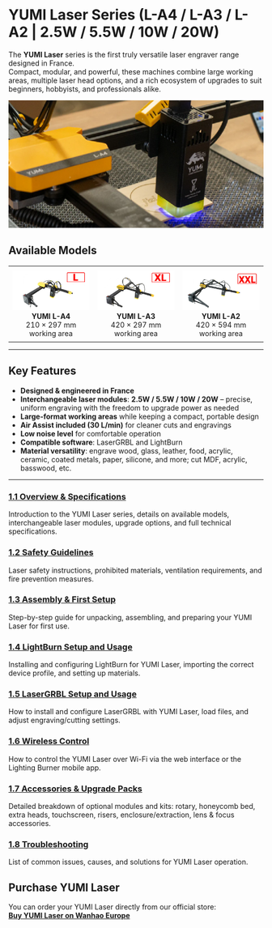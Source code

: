 # YUMI Laser Series (L-A4 / L-A3 / L-A2 | 2.5W / 5.5W / 10W / 20W)

The **YUMI Laser** series is the first truly versatile laser engraver range designed in France.  
Compact, modular, and powerful, these machines combine large working areas, multiple laser head options, and a rich ecosystem of upgrades to suit beginners, hobbyists, and professionals alike.

<img src="../../img/Yumi_laser/Yumi_laser/yumi_laser_01.png" width="550" alt="YUMI Laser Overview">

## Available Models

<table style="border-collapse: collapse; border: none;">
  <tr>
    <td style="text-align: center; padding: 8px; border: none;">
      <img src="../../img/Yumi_laser/Yumi_laser/yumi_laser_LA4.png" width="250" alt="YUMI L-A4"><br>
      <b>YUMI L-A4</b><br>
      210 × 297 mm working area
    </td>
    <td style="text-align: center; padding: 8px; border: none;">
      <img src="../../img/Yumi_laser/Yumi_laser/yumi_laser_LA3.png" width="250" alt="YUMI L-A3"><br>
      <b>YUMI L-A3</b><br>
      420 × 297 mm working area
    </td>
    <td style="text-align: center; padding: 8px; border: none;">
      <img src="../../img/Yumi_laser/Yumi_laser/yumi_laser_LA2.png" width="250" alt="YUMI L-A2"><br>
      <b>YUMI L-A2</b><br>
      420 × 594 mm working area
    </td>
  </tr>
</table>


---

## Key Features
- **Designed & engineered in France**
- **Interchangeable laser modules**: **2.5W / 5.5W / 10W / 20W** – precise, uniform engraving with the freedom to upgrade power as needed
- **Large-format working areas** while keeping a compact, portable design
- **Air Assist included (30 L/min)** for cleaner cuts and engravings
- **Low noise level** for comfortable operation
- **Compatible software**: LaserGRBL and LightBurn
- **Material versatility**: engrave wood, glass, leather, food, acrylic, ceramic, coated metals, paper, silicone, and more; cut MDF, acrylic, basswood, etc.

---

### [1.1 Overview & Specifications](Yumi_Laser_Overview.md)
Introduction to the YUMI Laser series, details on available models, interchangeable laser modules, upgrade options, and full technical specifications.  

### [1.2 Safety Guidelines](Yumi_Laser_Safety.md)
Laser safety instructions, prohibited materials, ventilation requirements, and fire prevention measures.  

### [1.3 Assembly & First Setup](https://www.dropbox.com/scl/fi/padqpqt2lru4ei1qlo9q2/LA4-Notice-V0.8.pdf?rlkey=9mbpopw79ce0kvnbask1epanf&e=1&st=e0222g5e&dl=1)
Step-by-step guide for unpacking, assembling, and preparing your YUMI Laser for first use.  

### [1.4 LightBurn Setup and Usage](Yumi_Laser_LightBurn.md)
Installing and configuring LightBurn for YUMI Laser, importing the correct device profile, and setting up materials.  

### [1.5 LaserGRBL Setup and Usage](Yumi_Laser_LaserGRBL.md)
How to install and configure LaserGRBL with YUMI Laser, load files, and adjust engraving/cutting settings.  

### [1.6 Wireless Control](Yumi_Laser_Wireless.md)
How to control the YUMI Laser over Wi-Fi via the web interface or the Lighting Burner mobile app.  

### [1.7 Accessories & Upgrade Packs](Yumi_Laser_Accessories.md)
Detailed breakdown of optional modules and kits: rotary, honeycomb bed, extra heads, touchscreen, risers, enclosure/extraction, lens & focus accessories.  

### [1.8 Troubleshooting](Yumi_Laser_Troubleshooting.md)
List of common issues, causes, and solutions for YUMI Laser operation.  

## Purchase YUMI Laser

You can order your YUMI Laser directly from our official store:  
**[Buy YUMI Laser on Wanhao Europe](https://wanhao-europe.com/collections/laser/products/yumi-l-a4-laser-pour-gravure-et-decoupe-pre-commande?variant=48130514157908)**


